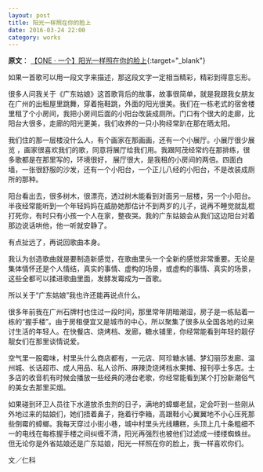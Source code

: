 ```yaml
---
layout: post
title: 阳光一样照在你的脸上 
date: 2016-03-24 22:00
category: works
---
```


**原文**：
[【ONE · 一个】阳光一样照在你的脸上](http://m.wufazhuce.com/music/332){:target="_blank"}

如果一首歌可以用一段文字来描述，那这段文字一定相当精彩，精彩到得意忘形。  
  
很多人问我关于《广东姑娘》这首歌背后的故事，故事很简单，就是我跟我女朋友在广州的出租屋里跳舞，穿着拖鞋跳，外面的阳光很美。我们在一栋老式的宿舍楼里租了个小房间，我把小房间后面的小阳台改装成厕所。门口有个很大的走廊，比阳台大很多，走廊的阳光更美，我们收养的一只小狗经常趴在那在晒太阳。  
  
我们住的那一层楼没什么人，有个画家在那画画，还有一个小展厅。小展厅很少展览 ，画家很喜欢我们的歌，同意将展厅给我们用。我跟阿茂经常约在那排练，很多歌都是在那里写的，环境很好， 展厅很大，是我租的小房间的两倍。四面白墙，一张很舒服的沙发，还有一个小阳台，一个正儿八经的小阳台，不是改装成厕所的那种。  
  
阳台看出去，很多树木，很漂亮，透过树木能看到对面另一层楼，另一个小阳台。半夜经常能听到一个年轻妈妈在威胁她那估计不到两岁的儿子，说再不睡觉就乱棍打死你，有时只有小孩一个人在家，整夜哭。我的广东姑娘会从我们这边阳台对着那边说话哄他，他一听就安静了。  
  
有点扯远了，再说回歌曲本身。  

我认为创造歌曲就是要制造新感觉，在歌曲里头一个全新的感觉非常重要。无论是集体情怀还是个人情结，真实的事情、虚构的场景，或虚构的事情、真实的场景，这些全都可以揉进歌曲里面，发酵发霉成为一首歌。  
  
所以关于“广东姑娘”我也许还能再说点什么。  
  
很多年前我在广州石牌村也住过一段时间，那里常年阴暗潮湿，房子是一栋贴着一栋的“握手楼”。由于房租便宜又是城市的中心，所以聚集了很多从全国各地的过来讨生活的年轻人。在快餐店、烧烤档、发廊，糖水铺里，你经常能看到年轻的靓仔靓女们在那里谈情说爱。  
  
空气里一股霉味，村里头什么商店都有，一元店、阿珍糖水铺、梦幻丽莎发廊、温州城、长话超市、成人用品、私人诊所、麻辣烫烧烤档水果摊、报刊亭士多店。士多店的收音机有时候会播放一些经典的港台老歌，你经常能看到某个打扮新潮俗气的美女去那里买烟。  
  
如果碰到环卫人员往下水道放杀虫剂的日子，满地的蟑螂老鼠，定会吓到一些刚从外地过来的姑娘们，她们捂着鼻子，拖着行李箱，高跟鞋小心翼翼地不小心压死那些倒霉的蟑螂。我每天穿过小街小巷，城中村里头光线糟糕，头顶上几十条粗细不一的电线在每栋握手楼之间纠缠不清，阳光再强烈也被他们过滤成一缕缕蜘蛛丝。但无论你是外省姑娘还是广东姑娘，阳光一样照在你的脸上，我一样喜欢你们。  
  
文／仁科
